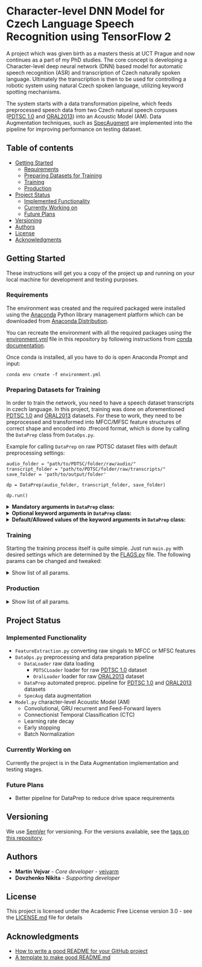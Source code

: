 # Character-level DNN Model for Czech Language Speech Recognition using TensorFlow 2

A project which was given birth as a masters thesis at UCT Prague and now continues as a part of my PhD studies. 
The core concept is developing a Character-level deep neural network (DNN) based model for 
automatic speech recognition (ASR) and transcription of Czech naturally spoken language. 
Ultimately the transcription is then to be used for controlling a robotic system using natural Czech spoken language, 
utilizing keyword spotting mechanisms.

The system starts with a data transformation pipeline, which feeds
preprocessed speech data from two Czech natural speech corpuses ([PDTSC 1.0](https://ufal.mff.cuni.cz/pdtsc1.0/en/index.html) and [ORAL2013](https://wiki.korpus.cz/doku.php/en:cnk:oral2013)) into an Acoustic Model (AM).
Data Augmentation techniques, such as [SpecAugment](https://arxiv.org/abs/1904.08779) are implemented into the pipeline for improving performance on testing dataset.

## Table of contents
* [Getting Started](#getting-started)
    * [Requirements](#requirements)
    * [Preparing Datasets for Training](#preparing-datasets-for-training)
    * [Training](#training)
    * [Production](#production)
* [Project Status](#project-status)
    * [Implemented Functionality](#implemented-functionality)
    * [Currently Working on](#currently-working-on)
    * [Future Plans](#future-plans)
* [Versioning](#versioning)
* [Authors](#authors)
* [License](#license)
* [Acknowledgments](#acknowledgments)

## Getting Started

These instructions will get you a copy of the project up and running on your local machine for development and testing purposes.

### Requirements

The environment was created and the required packaged were installed using the [Anaconda](https://www.anaconda.com) 
Python library management platform which can be downloaded from [Anaconda Distribution](https://www.anaconda.com/distribution/).

You can recreate the environment with all the required packages using the 
[environment.yml](https://github.com/vejvarm/speech_recognition_with_TF2_at_UCT_Prague/blob/master/environment.yml) 
file in this repository by following instructions from [conda documentation](https://docs.conda.io/projects/conda/en/latest/user-guide/tasks/manage-environments.html#creating-an-environment-from-an-environment-yml-file).

Once conda is installed, all you have to do is open Anaconda Prompt and input:
```
conda env create -f environment.yml
```

### Preparing Datasets for Training
In order to train the network, you need to have a speech dataset transcripts in czech language. 
In this project, training was done on aforementioned [PDTSC 1.0](https://ufal.mff.cuni.cz/pdtsc1.0/en/index.html)
and [ORAL2013](https://wiki.korpus.cz/doku.php/en:cnk:oral2013) datasets. 
For these to work, they need to be preprocessed and transformed into MFCC/MFSC feature structures of correct shape 
and encoded into .tfrecord format, which is done by calling the `DataPrep` class from `DataOps.py`. 

Example for calling `DataPrep` on raw PDTSC dataset files with default preprocessing settings:

```
audio_folder = "path/to/PDTSC/folder/raw/audio/"
transcript_folder = "path/to/PDTSC/folder/raw/transcripts/"
save_folder = 'path/to/output/folder'

dp = DataPrep(audio_folder, transcript_folder, save_folder)

dp.run()
```
<details>
<summary><strong>Mandatory arguments in <code>DataPrep</code> class:</strong></summary>

 - `audio_folder` _(string)_: path to folder with raw audio files (.wav or .ogg)
 - `transcript_folder` _(string)_: path to folder with raw transcript files (.txt)
 - `save_folder` _(string)_: path to folder in which to save the preprocessed data
</details>

<details>
<summary><strong>Optional keyword arguments in <code>DataPrep</code> class:</strong></summary>

 - `dataset` _(string)_: which dataset is to be expected (allowed:"pdtsc" or "oral")
 - `feature_type` _(string)_: which feature type should the data be converted to (allowed: "MFSC" or "MFCC")
 - `label_type` _(string)_: type of labels (so far only "unigram" is implemented)
 - `repeated` _(bool)_: whether the bigrams should contain repeated characters (eg: 'aa', 'bb')
 - `energy` _(bool)_: whether energy feature should be included into feature matrix
 - `deltas` _(Tuple[int, int])_: area from which to calculate differences for deltas and delta-deltas
 - `nbanks` _(int)_: number of mel-scaled filter banks
 - `filter_nan` _(bool)_: whether to filter-out inputs with NaN values
 - `sort` _(bool)_: whether to sort resulting cepstra by file size (i.e. audio length)
 - `label_max_duration` _(float)_: maximum time duration of the audio utterances
 - `speeds` _(Tuple[float, ...])_: speed augmentation multipliers (between 0. and 1.)
 - `min_frame_length` _(int)_: signals with less time-frames will be excluded
 - `max_frame_length` _(int)_: signals with more time-frames will be excluded
 - `mode` _(string)_: whether to copy or move the not excluded files to a new folder
 - `delete_unused` _(bool)_: whether to delete files that were unused in the final dataset
 - `feature_names` _(string)_: part of filename that all feature files have in common 
 - `label_names` _(string)_: part of filename that all label files have in common
 - `tt_split_ratio` _(float)_: split ratio of training and testing data files (between 0. and 1.)
 - `train_shard_size` _(int)_: approximate tfrecord shard sizes for training data (in MB)
 - `test_shard_size` _(int)_: approximate tfrecord shard sizes for testing data (in MB)
 - `delete_converted` _(bool)_: whether to delete .npy shard folders that were already converted to .tfrecords
 - `debug` _(bool)_: switch between normal and debug mode
</details>

<details>
<summary><strong>Default/Allowed values of the keyword arguments in <code>DataPrep</code> class:</strong></summary>

```
__datasets = ("pdtsc", "oral")  # default choice: [0]
__feature_types = ("MFSC", "MFCC")  # default choice: [0]
__label_types = ("unigram", "bigram")  # default choice: [0]
__repeated = False
__energy = True
__deltas = (2, 2)
__nbanks = 40
__filter_nan = True
__sort = False
__label_max_duration = 10.0
__speeds = (1.0, )
__min_frame_length = 100
__max_frame_length = 3000
__modes = ('copy', 'move')  # default choice: [0]
__delete_unused = False
__feature_names = 'cepstrum'
__label_names = 'transcript'
__tt_split_ratio = 0.9
__train_shard_size = 2**10
__test_shard_size = 2**7
__delete_converted = False
__debug = False
```
</details>

### Training
Starting the training process itself is quite simple. Just run `main.py` with desired settings which
are determined by the [FLAGS.py](FLAGS.py) file. The following params can be changed and tweaked:

<details>
 <summary>Show list of all params.</summary>
 
 - `logger_level` _(string)_: verbosity level of the console logger ("DEBUG", "__INFO__", "WARNING")
 - `load_dir` _(string)_:  path to directory with the preprocessed data for training 
 - `save_dir` _(string)_: path to directory for saving model checkpoints and other data
 - `save_config_as` _(string)_: name of the config file backup in the save_dir (__"FLAGS.py"__)
 - `checkpoint_path` _(string)_: path to _model.h5_ checkpoint file for initialization from trained model
 - `num_runs` _(int)_: number of independent runs (repeats) of the entire training process (__5__)
 - `max_epochs` _(int)_: maximum number of epochs in each run (__20__)
 - `batch_size_per_GPU` _(int)_: size of training minibatches for each working GPU (__8__)
 - `shuffle_seed` _(int)_: seed for reproducing random shuffling order (__42__)
 - `bucket_width` _(int)_: size of buckets in which similar length utterances are grouped (__100__)
 - `save_architecture_image` _(bool)_: whether to save model architecture to `save_dir`
 - `show_shapes` _(bool)_: whether to also show model values for layer shapes in architecture image
 - `weight_init_mean` _(float)_: model weight random initialization mean value (__0.0__)
 - `weight_init_stddev` _(float)_: model weight random initialization standard deviation value (__0.0001__)
 - `ff_first_params` _(Dict)_: params for allowing/tweaking Dense layers at start of the model 
    - `use` _(bool)_: whether to include Dense layers at the start of the model or not (__False__)
    - `num_units` _(List[int])_: List/Tuple signifying number of layers and their number of hidden units
    - `batch_norm` _(bool)_: whether to include Batch Normalization layers after each Dense layer
    - `drop_rates` _(List[float])_: List/Tuple of dropout rates in each Dense layer
 - `conv_params` _(Dict)_: params for allowing/tweaking Convolutional layers at start of the model
    - `use` _(bool)_: wheter to include Convolutional layers at the start of the model or not (__True__)
    - `channels` _(List[int])_: List/Tuple for setting number of filters (channels) in each layer
    - `kernels` _(List[Tuple[int]])_: List/Tuple of Tuples (__time dim, feature dim__) for sizes of filters
    - `strides` _(List[Tuple[int]])_: List/Tuple of Tuples (__time dim, feature dim__) for strides of filters
    - `dilation_rates` _(List[Tuple[int]])_: List/Tuple of Tuples (__time dim, feature dim__) for filter dilations
    - `padding` _(str)_: whether/how to pad at the sides of the input 
        - ___'same'___ (default): padding at sides so that inp shape == out shape (not regarding strides)
        - __'valid'__: no padding at sides, meaning that output shape depends on kernel sizes
    - `data_format` _(str)_: order of dimensions in input data
        - __'channels_first'__: "NCHW" ... channels are in the first dimension (N is batch size)
        - ___'channels_last'___ (default): "NHWC" ... channels are in the last dimension (N is batch size)
    - `batch_norm` _(bool)_: whether to include Batch Normalization layers after each Conv layer
    - `drop_rates` (_List[float]_): List/Tuple of dropout rates in each Conv layer
 - `bn_momentum` _(float)_: momentum of Batch Normalization parameter updates (__0.9__)
 - `relu_clip_val` _(float)_: if the ReLU output will be higher than this number, it will get clipped (__20.__)
 - `relu_alpha` _(float)_: Leaky ReLU negative domain slope (__0.2__)
 - `rnn_params` _(Dict)_: params for allowing/tweaking Bidirectional Recurrent layers (BGRU) in the model
    - `use` _(bool)_: whether to include BGRU layers in the model (__True__)
    - `num_units` (_List[int]_): number of BGRU layers and number of their hidden neurons
    - `batch_norm` _(bool)_: whether to include Batch Normalization layers after the BGRU layers (__True__)
    - `drop_rates` _(List[float]): dropout rates in each BGRU layer
 - `ff_params` _(Dict)_: params for allowing Dense (FF) layers after the BGRU layers (__True__)
    - `use` _(bool)_: whether to include FF layers in the model (__True__)
    - `num_units` (_List[int]_): number of FF layers and number of hidden units (neurons) in each of them
    - `batch_norm` _(bool)_: whether to include Batch Normalization layers after the FF layers (__True__)
    - `drop_rates` _(List[float]): dropout rates in each FF layer
 - `lr` _(float)_: learning rate of the optimizer (__0.001__)
 - `lr_decay` _(bool)_: whether to exponentially decay learning rate during training (__True__)
 - `lr_decay_rate` _(float)_: rate at which the learning rate decays (__0.8__)
 - `lr_decay_epochs` _(int)_: how often will the learning rate be decayed (__1__)
 - `epsilon` _(int)_: Adam optimizer parameter to prevent division by zero (__0.1__)
 - `amsgrad` _(bool)_: Switch between Adam and AMSGrad optimizer (__True__ is for AMSGrad)
 - `data_aug` _(Dict)_: Pipeline Data Augmentation parameter dictionary
    - `mode` _(str)_: how many times to apply SpecAugment on input data ("0x", __"1x"__, "2x")
    - `bandwidth_time` (_Tuple[int]_): time masking bandwidth range (__(10, 100)__)
    - `bandwidth_freq` (_Tuple[int]_): frequency masking bandwidth range (__(10, 30)__)
    - `max_percent_time` _(float)_: maximum time percentage that can be masked (__0.2__)
    - `max_percent_freq` _(float)_: maximum frequency percentage that can be masekd (__1.0__)
 - `beam_width` _(int)_: Beam Search decoder beam width (__256__)
 - `top_paths` _(int)_: Number of best paths to be selected by Beam Search (__1__, >1 not supported)
 - `patience_epochs` _(int)_: Early Stopping patience before prematurely ending the trainig run (__3__)

</details>

### Production
<details>
 <summary>Show list of all params.</summary>

 - `recording` _(Dict)_: Settings for voice recording
    - `rate` _(int)_: Recording sampling rate  (__16000__ Hz)
    - `updates_per_second` _(int)_: Recording updates per second (__10__)
    - `channels` _(int)_: Number of recording channels (__1__)
    - `max_record_seconds` _(int)_: Maximum length of a recording (__30__ s)
 - `features` _(Dict)_: Settings for feature extraction
    - `type` _(str)_: type of features (__"MFSC"__ or "MFCC")
    - `energy` _(bool)_: whether to include energy feature to final feature matrix (__True__)
    - `deltas` _(Tuple[int]): (deltas, delta-deltas) time range around current time step (__(2, 2)__)
  - `model` _(Dict)_: trained model settings
    - `path` _(str)_: "path/to/trained/model.h5"
  - `beam_width` _(int)_: with of Beam Search decoding (__256__)
  - `top_paths` _(int)_: how many top paths will be shown as prediction from Beam Search (__5__)
</details>

## Project Status

### Implemented Functionality
 - `FeatureExtraction.py` converting raw singals to MFCC or MFSC features
 - `DataOps.py` preprocessing and data preparation pipeline
   - `DataLoader` raw data loading
     - `PDTSCLoader` loader for raw [PDTSC 1.0](https://ufal.mff.cuni.cz/pdtsc1.0/en/index.html) dataset
     - `OralLoader` loader for raw [ORAL2013](https://wiki.korpus.cz/doku.php/en:cnk:oral2013) dataset
   - `DataPrep` automated preproc. pipeline for [PDTSC 1.0](https://ufal.mff.cuni.cz/pdtsc1.0/en/index.html) and [ORAL2013](https://wiki.korpus.cz/doku.php/en:cnk:oral2013) datasets
   - `SpecAug` data augmentation
 - `Model.py` character-level Acoustic Model (AM)
   - Convolutional, GRU recurrent and Feed-Forward layers
   - Connectionist Temporal Classification (CTC)
   - Learning rate decay
   - Early stopping
   - Batch Normalization
   
### Currently Working on
Currently the project is in the Data Augmentation implementation and testing stages.

### Future Plans
 - Better pipeline for DataPrep to reduce drive space requirements 
 
## Versioning

We use [SemVer](http://semver.org/) for versioning. For the versions available, see the [tags on this repository](https://github.com/vejvarm/speech_recognition_with_TF2_at_UCT_Prague/tags). 

## Authors

* **Martin Vejvar** - *Core developer* - [vejvarm](https://github.com/vejvarm)
* **Dovzhenko Nikita** - *Supporting developer*

## License

This project is licensed under the Academic Free License version 3.0 - see the [LICENSE.md](LICENSE.md) file for details

## Acknowledgments
* [How to write a good README for your GitHub project](https://bulldogjob.com/news/449-how-to-write-a-good-readme-for-your-github-project)
* [A template to make good README.md](https://gist.github.com/PurpleBooth/109311bb0361f32d87a2#file-readme-template-md)


